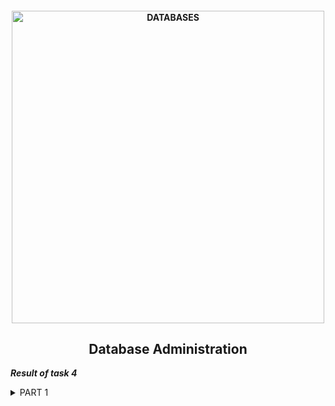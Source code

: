 <h4 align="center"> 
  <img alt="DATABASES" src="https://download.pingcap.com/images/blog/choosing-right-database-for-your-applications.png" width="500"> 
</h4>
<h2 align="center"> Database Administration </h2>

***Result of task 4*** <br>

<details><summary>PART 1</summary><br>
1. <a href="https://www.mysql.com/downloads/">Download</a> MySQL server for your OS on VM.<br>
2. <a href="https://www.digitalocean.com/community/tutorials/how-to-install-mysql-on-ubuntu-20-04-ru">Install</a> MySQL server on VM (Ubuntu 20.04).

  <img alt="" src="https://github.com/zinchenko-ihor/DevOps_online_Kyiv_2021Q4/blob/master/m4/Task4.1/IMG/install%20mysql_server.png"> <br>
3. Select a subject area and describe the database schema, (minimum 3 tables). <br>
4. Create a database on the server through the console. <br>
   <img alt="" src="https://github.com/zinchenko-ihor/DevOps_online_Kyiv_2021Q4/blob/master/m4/Task4.1/IMG/Tables.png"> <br>
  
5. Fill in tables. <br>
   <img alt="" src="https://github.com/zinchenko-ihor/DevOps_online_Kyiv_2021Q4/blob/master/m4/Task4.1/IMG/All_Tables.png"> <br>
  
6. Construct and execute SELECT operator with WHERE, GROUP BY and ORDER BY. <br>
  <img alt="" src="https://github.com/zinchenko-ihor/DevOps_online_Kyiv_2021Q4/blob/master/m4/Task4.1/IMG/Select.png"> <br>

7. Execute other different SQL queries DDL, DML, DCL. <br>
  <img alt="" src="https://github.com/zinchenko-ihor/DevOps_online_Kyiv_2021Q4/blob/master/m4/Task4.1/IMG/Insert.png"> <br>
  <img alt="" src="https://github.com/zinchenko-ihor/DevOps_online_Kyiv_2021Q4/blob/master/m4/Task4.1/IMG/Insert_2.png"> <br>
  <img alt="" src="https://github.com/zinchenko-ihor/DevOps_online_Kyiv_2021Q4/blob/master/m4/Task4.1/IMG/Delete.png"> <br>
  <img alt="" src="https://github.com/zinchenko-ihor/DevOps_online_Kyiv_2021Q4/blob/master/m4/Task4.1/IMG/Delete.png"> <br>
  
8. Create a database of new users with different privileges. Connect to the database as a new user and verify that the privileges allow or deny certain actions. <br>
  <img alt="" src="https://github.com/zinchenko-ihor/DevOps_online_Kyiv_2021Q4/blob/master/m4/Task4.1/IMG/New_DB.png"> <br>
  <img alt="" src="https://github.com/zinchenko-ihor/DevOps_online_Kyiv_2021Q4/blob/master/m4/Task4.1/IMG/Users.png"> <br>
  <img alt="" src="https://github.com/zinchenko-ihor/DevOps_online_Kyiv_2021Q4/blob/master/m4/Task4.1/IMG/Grants_For_Admin.png"> <br>
  <img alt="" src="https://github.com/zinchenko-ihor/DevOps_online_Kyiv_2021Q4/blob/master/m4/Task4.1/IMG/Grants_For_test.png"> <br>
  
9. Make a selection from the main table DB MySQL. <br>
  <img alt="" src="https://github.com/zinchenko-ihor/DevOps_online_Kyiv_2021Q4/blob/master/m4/Task4.1/IMG/Denided.png"> <br>
  <img alt="" src="https://github.com/zinchenko-ihor/DevOps_online_Kyiv_2021Q4/blob/master/m4/Task4.1/IMG/Denided1.png"> <br>
</details>

